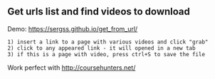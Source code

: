 ## Get urls list and find videos to download

Demo: https://sergss.github.io/get_from_url/

```
1) insert a link to a page with various videos and click "grab"
2) click to any appeared link - it will opened in a new tab
3) if this is a page with video, press ctrl+S to save the file
```

Work perfect with http://coursehunters.net/ 
